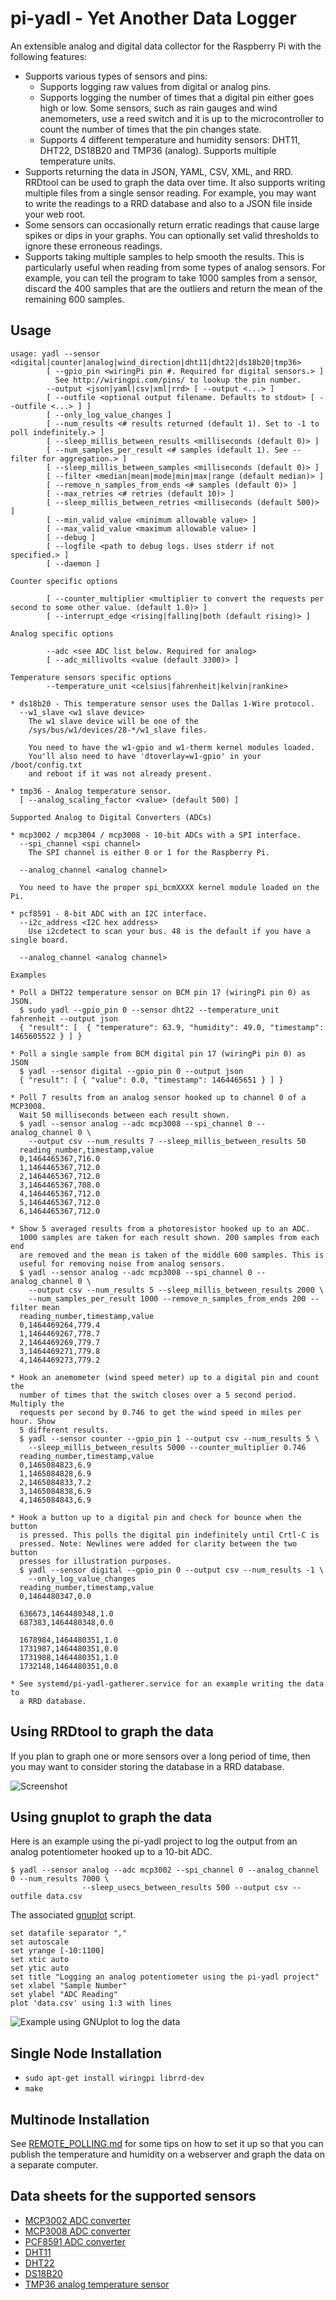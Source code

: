 # pi-yadl - Yet Another Data Logger

An extensible analog and digital data collector for the Raspberry Pi with the
following features:

* Supports various types of sensors and pins:
  * Supports logging raw values from digital or analog pins.
  * Supports logging the number of times that a digital pin either goes high
    or low. Some sensors, such as rain gauges and wind anemometers, use a reed
    switch and it is up to the microcontroller to count the number of times that
    the pin changes state.
  * Supports 4 different temperature and humidity sensors: DHT11, DHT22,
    DS18B20 and TMP36 (analog). Supports multiple temperature units.
* Supports returning the data in JSON, YAML, CSV, XML, and RRD. RRDtool can
  be used to graph the data over time. It also supports writing multiple
  files from a single sensor reading. For example, you may want to write the
  readings to a RRD database and also to a JSON file inside your web root.
* Some sensors can occasionally return erratic readings that cause large spikes
  or dips in your graphs. You can optionally set valid thresholds to ignore
  these erroneous readings.
* Supports taking multiple samples to help smooth the results. This is
  particularly useful when reading from some types of analog sensors. For
  example, you can tell the program to take 1000 samples from a sensor, discard
  the 400 samples that are the outliers and return the mean of the remaining 600
  samples.


## Usage

    usage: yadl --sensor <digital|counter|analog|wind_direction|dht11|dht22|ds18b20|tmp36>
    		[ --gpio_pin <wiringPi pin #. Required for digital sensors.> ]
    		  See http://wiringpi.com/pins/ to lookup the pin number.
    		--output <json|yaml|csv|xml|rrd> [ --output <...> ]
    		[ --outfile <optional output filename. Defaults to stdout> [ --outfile <...> ] ]
    		[ --only_log_value_changes ]
    		[ --num_results <# results returned (default 1). Set to -1 to poll indefinitely.> ]
    		[ --sleep_millis_between_results <milliseconds (default 0)> ]
    		[ --num_samples_per_result <# samples (default 1). See --filter for aggregation.> ]
    		[ --sleep_millis_between_samples <milliseconds (default 0)> ]
    		[ --filter <median|mean|mode|min|max|range (default median)> ]
    		[ --remove_n_samples_from_ends <# samples (default 0)> ]
    		[ --max_retries <# retries (default 10)> ]
    		[ --sleep_millis_between_retries <milliseconds (default 500)> ]
    		[ --min_valid_value <minimum allowable value> ]
    		[ --max_valid_value <maximum allowable value> ]
    		[ --debug ]
    		[ --logfile <path to debug logs. Uses stderr if not specified.> ]
    		[ --daemon ]
    
    Counter specific options
    
    		[ --counter_multiplier <multiplier to convert the requests per second to some other value. (default 1.0)> ]
    		[ --interrupt_edge <rising|falling|both (default rising)> ]
    
    Analog specific options
    
    		--adc <see ADC list below. Required for analog>
    		[ --adc_millivolts <value (default 3300)> ]
    
    Temperature sensors specific options
    		--temperature_unit <celsius|fahrenheit|kelvin|rankine>
    
    * ds18b20 - This temperature sensor uses the Dallas 1-Wire protocol.
      --w1_slave <w1 slave device>
      	The w1 slave device will be one of the
      	/sys/bus/w1/devices/28-*/w1_slave files.
    
      	You need to have the w1-gpio and w1-therm kernel modules loaded.
      	You'll also need to have 'dtoverlay=w1-gpio' in your /boot/config.txt
      	and reboot if it was not already present.
    
    * tmp36 - Analog temperature sensor.
      [ --analog_scaling_factor <value> (default 500) ]
    
    Supported Analog to Digital Converters (ADCs)
    
    * mcp3002 / mcp3004 / mcp3008 - 10-bit ADCs with a SPI interface.
      --spi_channel <spi channel>
      	The SPI channel is either 0 or 1 for the Raspberry Pi.
    
      --analog_channel <analog channel>
    
      You need to have the proper spi_bcmXXXX kernel module loaded on the Pi.
    
    * pcf8591 - 8-bit ADC with an I2C interface.
      --i2c_address <I2C hex address>
      	Use i2cdetect to scan your bus. 48 is the default if you have a single board.
    
      --analog_channel <analog channel>
    
    Examples
    
    * Poll a DHT22 temperature sensor on BCM pin 17 (wiringPi pin 0) as JSON.
      $ sudo yadl --gpio_pin 0 --sensor dht22 --temperature_unit fahrenheit --output json
      { "result": [  { "temperature": 63.9, "humidity": 49.0, "timestamp": 1465605522 } ] }
    
    * Poll a single sample from BCM digital pin 17 (wiringPi pin 0) as JSON
      $ yadl --sensor digital --gpio_pin 0 --output json
      { "result": [ { "value": 0.0, "timestamp": 1464465651 } ] }
    
    * Poll 7 results from an analog sensor hooked up to channel 0 of a MCP3008.
      Wait 50 milliseconds between each result shown.
      $ yadl --sensor analog --adc mcp3008 --spi_channel 0 --analog_channel 0 \
    	--output csv --num_results 7 --sleep_millis_between_results 50
      reading_number,timestamp,value
      0,1464465367,716.0
      1,1464465367,712.0
      2,1464465367,712.0
      3,1464465367,708.0
      4,1464465367,712.0
      5,1464465367,712.0
      6,1464465367,712.0
    
    * Show 5 averaged results from a photoresistor hooked up to an ADC.
      1000 samples are taken for each result shown. 200 samples from each end
      are removed and the mean is taken of the middle 600 samples. This is
      useful for removing noise from analog sensors.
      $ yadl --sensor analog --adc mcp3008 --spi_channel 0 --analog_channel 0 \
    	--output csv --num_results 5 --sleep_millis_between_results 2000 \
    	--num_samples_per_result 1000 --remove_n_samples_from_ends 200 --filter mean
      reading_number,timestamp,value
      0,1464469264,779.4
      1,1464469267,778.7
      2,1464469269,779.7
      3,1464469271,779.8
      4,1464469273,779.2
    
    * Hook an anemometer (wind speed meter) up to a digital pin and count the
      number of times that the switch closes over a 5 second period. Multiply the
      requests per second by 0.746 to get the wind speed in miles per hour. Show
      5 different results.
      $ yadl --sensor counter --gpio_pin 1 --output csv --num_results 5 \
      	--sleep_millis_between_results 5000 --counter_multiplier 0.746
      reading_number,timestamp,value
      0,1465084823,6.9
      1,1465084828,6.9
      2,1465084833,7.2
      3,1465084838,6.9
      4,1465084843,6.9
    
    * Hook a button up to a digital pin and check for bounce when the button
      is pressed. This polls the digital pin indefinitely until Crtl-C is
      pressed. Note: Newlines were added for clarity between the two button
      presses for illustration purposes.
      $ yadl --sensor digital --gpio_pin 0 --output csv --num_results -1 \
    	--only_log_value_changes
      reading_number,timestamp,value
      0,1464480347,0.0
    
      636673,1464480348,1.0
      687383,1464480348,0.0
    
      1678984,1464480351,1.0
      1731987,1464480351,0.0
      1731988,1464480351,1.0
      1732148,1464480351,0.0
    
    * See systemd/pi-yadl-gatherer.service for an example writing the data to
      a RRD database.


## Using RRDtool to graph the data

If you plan to graph one or more sensors over a long period of time, then
you may want to consider storing the database in a RRD database.

![Screenshot](images/pi-yadl-screenshot.png?raw=1)


## Using gnuplot to graph the data

Here is an example using the pi-yadl project to log the output from an analog
potentiometer hooked up to a 10-bit ADC.

    $ yadl --sensor analog --adc mcp3002 --spi_channel 0 --analog_channel 0 --num_results 7000 \
    				--sleep_usecs_between_results 500 --output csv --outfile data.csv

The associated [gnuplot](http://www.gnuplot.info/) script.

    set datafile separator ","
    set autoscale
    set yrange [-10:1100]
    set xtic auto
    set ytic auto
    set title "Logging an analog potentiometer using the pi-yadl project"
    set xlabel "Sample Number"
    set ylabel "ADC Reading"
    plot 'data.csv' using 1:3 with lines

![Example using GNUplot to log the data](images/pi-yadl-analog-pot-example.png?raw=1)


## Single Node Installation

* `sudo apt-get install wiringpi librrd-dev`
* `make`


## Multinode Installation

See [REMOTE_POLLING.md](REMOTE_POLLING.md) for some tips on how to set it up
so that you can publish the temperature and humidity on a webserver and graph the
data on a separate computer.


## Data sheets for the supported sensors

* [MCP3002 ADC converter](http://ww1.microchip.com/downloads/en/DeviceDoc/21294C.pdf)
* [MCP3008 ADC converter](https://www.adafruit.com/datasheets/MCP3008.pdf)
* [PCF8591 ADC converter](http://www.nxp.com/documents/data_sheet/PCF8591.pdf)
* [DHT11](http://www.micropik.com/PDF/dht11.pdf)
* [DHT22](https://www.sparkfun.com/datasheets/Sensors/Temperature/DHT22.pdf)
* [DS18B20](http://cdn.sparkfun.com/datasheets/Sensors/Temp/DS18B20.pdf)
* [TMP36 analog temperature sensor](http://cdn.sparkfun.com/datasheets/Sensors/Temp/TMP35_36_37.pdf)

